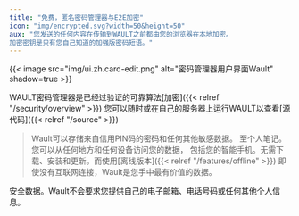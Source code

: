 ```yaml
---
title: "免费，匿名密码管理器与E2E加密"
icon: "img/encrypted.svg?width=50&height=50"
aux: "您发送的任何内容在传输到WAULT之前都由您的浏览器在本地加密。
加密密钥是只有您自己知道的加强版密码短语。"
---
```


{{< image src="img/ui.zh.card-edit.png" alt="密码管理器用户界面Wault" shadow=true >}}

WAULT密码管理器是已经过验证的可靠算法[加密]({{< relref "/security/overview" >}})
您可以随时或在自己的服务器上运行WAULT以查看[源代码]({{< relref "/source" >}})

> Wault可以存储来自信用PIN码的密码和任何其他敏感数据。
> 至个人笔记。您可以从任何地方和任何设备访问您的数据，
> 包括您的智能手机。无需下载、安装和更新。而使用[离线版本]({{< relref "/features/offline" >}})
> 即使没有互联网连接，Wault是您手中最有价值的数据。

安全数据。Wault不会要求您提供自己的电子邮箱、电话号码或任何其他个人信息。

